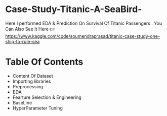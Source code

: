# Case-Study-Titanic-A-SeaBird-
Here I performed EDA &amp; Prediction On  Survival Of Titanic Passengers . You Can Also See It Here 👉 https://www.kaggle.com/code/soumendraprasad/titanic-case-study-one-ship-to-rule-sea
# Table Of Contents
- Content Of Dataset
- Importing libraries
- Preprocessing
- EDA
- Fearture Selection & Engineering
- BaseLine
- HyperParameter Tuning
